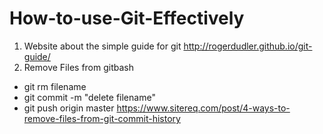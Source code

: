 # How-to-use-Git-Effectively
1. Website about the simple guide for git
http://rogerdudler.github.io/git-guide/
2. Remove Files from gitbash
- git rm filename
- git commit -m "delete filename"
- git push origin master
https://www.sitereq.com/post/4-ways-to-remove-files-from-git-commit-history 
